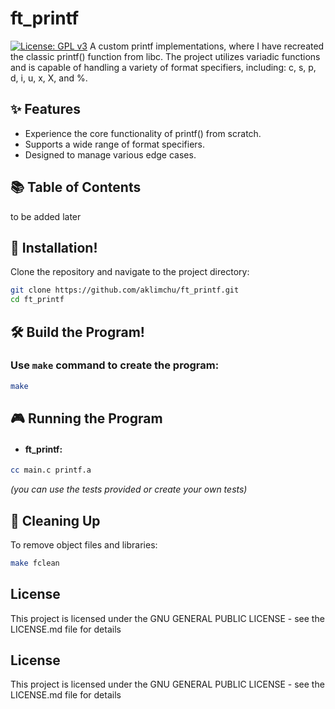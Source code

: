 # ft_printf
[![License: GPL v3](https://img.shields.io/badge/License-GPLv3-blue.svg)](https://opensource.org/licenses/GPL-3.0)
A custom printf implementations, where I have recreated the classic printf() function from libc. The project utilizes variadic functions and is capable of handling a variety of format specifiers, including: c, s, p, d, i, u, x, X, and %.

## ✨ Features
- Experience the core functionality of printf() from scratch.
- Supports a wide range of format specifiers.
- Designed to manage various edge cases.

## 📚 Table of Contents
to be added later

## 🚀 Installation!

Clone the repository and navigate to the project directory:
```bash
git clone https://github.com/aklimchu/ft_printf.git
cd ft_printf
```
## 🛠️ Build the Program!

### Use `make` command to create the program:
```bash
make
```

## 🎮 Running the Program

* #### ft_printf:
```bash
cc main.c printf.a
```
*(you can use the tests provided or create your own tests)*

## 🧹 Cleaning Up

To remove object files and libraries:
```bash
make fclean
```
## License

This project is licensed under the GNU GENERAL PUBLIC LICENSE - see the LICENSE.md file for details

## License
This project is licensed under the GNU GENERAL PUBLIC LICENSE - see the LICENSE.md file for details
